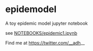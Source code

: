# epidemodel
A toy epidemic model jupyter notebook

see [NOTEBOOKS/epidemic1.ipynb](NOTEBOOKS/epidemic1.ipynb)

Find me at
https://twitter.com/__adh__
